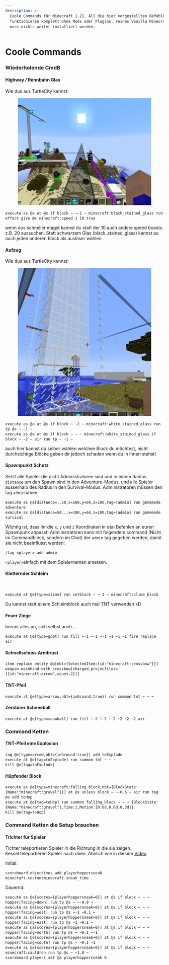 ```yaml
---
description: >-
  Coole Commands für Minecraft 1.21. All die hier vorgestellten Befehle
  funktionieren komplett ohne Mods oder Plugins, reines Vanilla Minecraft, es
  muss nichts weiter installiert werden.
---
```


# Coole Commands

### Wiederholende CmdB

#### Highway / Rennbahn Glas

Wie dus aus TurtleCity kennst:

<figure><img src=".gitbook/assets/highway.png" alt=""><figcaption></figcaption></figure>

```mcfunction
execute as @a at @s if block ~ ~-1 ~ minecraft:black_stained_glass run effect give @s minecraft:speed 1 10 true
```

wenn dus schneller magst kannst du statt der 10 auch andere speed boosts z.B. 20 aussuchen. Statt schwarzem Glas (black\_stained\_glass) kannst au auch jeden anderen Block als auslöser wählen

#### Aufzug

Wie dus aus TurtleCity kennst:

<figure><img src=".gitbook/assets/aufzug.png" alt=""><figcaption></figcaption></figure>

```mcfunction
execute as @a at @s if block ~ ~2 ~ minecraft:white_stained_glass run tp @s ~ ~1 ~
execute as @a at @s if block ~ ~ ~ minecraft:white_stained_glass if block ~ ~2 ~ air run tp ~ ~1 ~
```

auch hier kannst du selber wählen welchen Block du möchtest, nicht durchsichtige Blöcke geben dir jedoch schaden wenn du in ihnen stehst!

#### Spawnpunkt Schutz

Setzt alle Spieler die nicht Administratoren sind und in einem Radius `distance` um den Spawn sind in den Adventure-Modus, und alle Spieler ausserhalb des Radius in den Survival-Modus. Administratoren müssen den tag `admin`haben.

```mcfunction
execute as @a[distance=..50,x=100,y=64,z=100,tag=!admin] run gamemode adventure
execute as @a[distance=50..,x=100,y=64,z=100,tag=!admin] run gamemode survival
```

Wichtig ist, dass ihr die `x`, `y` und `z` Koordinaten in den Befehlen an euren Spawnpunk anpasst! Administratoren kann mit folgendem command (Nicht im Commandblock, sondern im Chat) der `admin` tag gegeben werden, damit sie nicht beeinflusst werden:

```mcfunction
/tag <player> add admin
```

`<player>`einfach mit dem Spielernamen ersetzen.

#### Kletternder Schleim

<figure><img src=".gitbook/assets/schleim-treppen.png.png" alt=""><figcaption></figcaption></figure>

```mcfunction
execute at @e[type=slime] run setblock ~ ~-1 ~ minecraft:slime_block
```

Du kannst statt einem Schleimblock auch mal TNT verwenden xD

#### Feuer Ziege

brennt alles an, sich selbst auch ...

```mcfunction
execute at @e[type=goat] run fill ~-1 ~-1 ~-1 ~1 ~1 ~1 fire replace air
```

#### Schnellschuss Armbrust

```mcfunction
item replace entity @a[nbt={SelectedItem:{id:"minecraft:crossbow"}}] weapon.mainhand with crossbow[charged_projectiles=[{id:"minecraft:arrow",count:2}]]
```

#### TNT-Pfeil

```mcfunction
execute at @e[type=arrow,nbt={inGround:true}] run summon tnt ~ ~ ~
```

#### Zerstörer Schneeball

```mcfunction
execute at @e[type=snowball] run fill ~-2 ~-2 ~-2 ~2 ~2 ~2 air
```

### Command Ketten

#### TNT-Pfeil eine Explosion

```mcfunction
tag @e[type=arrow,nbt={inGround:true}] add toExplode
execute at @e[tag=toExplode] run summon tnt ~ ~ ~
kill @e[tag=toExplode]
```

#### Hüpfender Block

```mcfunction
execute as @e[type=minecraft:falling_block,nbt={BlockState:{Name:"minecraft:gravel"}}] at @s unless block ~ ~-0.5 ~ air run tag @s add toHop
execute at @e[tag=toHop] run summon falling_block ~ ~ ~ {BlockState:{Name:"minecraft:gravel"},Time:1,Motion:[0.0d,0.6d,0.3d]}
kill @e[tag=toHop]
```

### Command Ketten die Setup brauchen

#### Trichter für Spieler

Tichter teleportieren Spieler in die Richtung in die sie zeigen.\
Kessel teleportieren Spieler nach oben. Ähnlich wie in diesem [Video](https://www.youtube.com/watch?v=aVSvQ1347Q0)

Initial:

```mcfunction
scoreboard objectives add playerhoppersneak minecraft.custom:minecraft.sneak_time
```

Dauernd:

```mcfunction
execute as @a[scores={playerhoppersneak=0}] at @s if block ~ ~ ~ hopper[facing=down] run tp @s ~ ~-0.9 ~
execute as @a[scores={playerhoppersneak=0}] at @s if block ~ ~ ~ hopper[facing=west] run tp @s ~-1 ~0.1 ~
execute as @a[scores={playerhoppersneak=0}] at @s if block ~ ~ ~ hopper[facing=east] run tp @s ~1 ~0.1 ~
execute as @a[scores={playerhoppersneak=0}] at @s if block ~ ~ ~ hopper[facing=north] run tp @s ~ ~0.1 ~-1
execute as @a[scores={playerhoppersneak=0}] at @s if block ~ ~ ~ hopper[facing=south] run tp @s ~ ~0.1 ~1
execute as @a[scores={playerhoppersneak=0}] at @s if block ~ ~ ~ minecraft:cauldron run tp @s ~ ~1.8 ~
scoreboard players set @a playerhoppersneak 0
```
